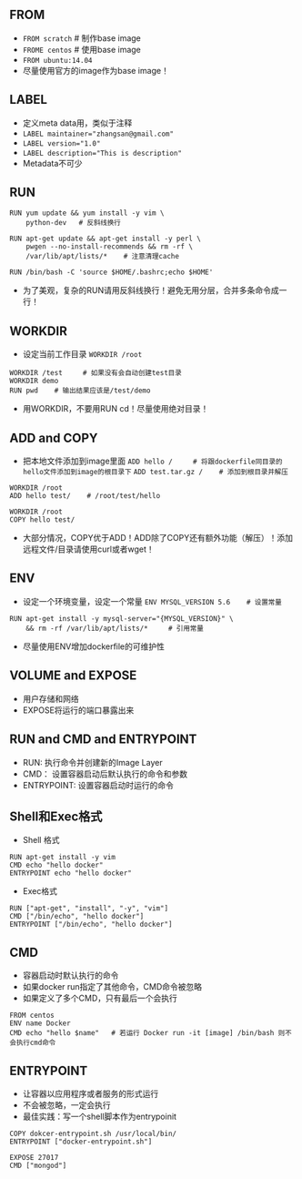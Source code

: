 ## FROM
* `FROM scratch`  # 制作base image
* `FROME centos`  # 使用base image
* `FROM ubuntu:14.04`
* 尽量使用官方的image作为base image！
## LABEL
* 定义meta data用，类似于注释
* `LABEL maintainer="zhangsan@gmail.com"`
* `LABEL version="1.0"`
* `LABEL description="This is description"`
* Metadata不可少
## RUN
```
RUN yum update && yum install -y vim \
    python-dev   # 反斜线换行
```
```
RUN apt-get update && apt-get install -y perl \
    pwgen --no-install-recommends && rm -rf \
    /var/lib/apt/lists/*    # 注意清理cache
```
```
RUN /bin/bash -C 'source $HOME/.bashrc;echo $HOME'
```
* 为了美观，复杂的RUN请用反斜线换行！避免无用分层，合并多条命令成一行！
## WORKDIR
* 设定当前工作目录
`WORKDIR /root`
```
WORKDIR /test     # 如果没有会自动创建test目录
WORKDIR demo
RUN pwd    # 输出结果应该是/test/demo
```
* 用WORKDIR，不要用RUN cd！尽量使用绝对目录！
## ADD and COPY
* 把本地文件添加到image里面
`ADD hello /     # 将跟dockerfile同目录的hello文件添加到image的根目录下`
`ADD test.tar.gz /    # 添加到根目录并解压`
```
WORKDIR /root
ADD hello test/    # /root/test/hello
``` 
```
WORKDIR /root
COPY hello test/
```
* 大部分情况，COPY优于ADD！ADD除了COPY还有额外功能（解压）！添加远程文件/目录请使用curl或者wget！
## ENV
* 设定一个环境变量，设定一个常量
`ENV MYSQL_VERSION 5.6    # 设置常量`
```
RUN apt-get install -y mysql-server="{MYSQL_VERSION}" \
    && rm -rf /var/lib/apt/lists/*     # 引用常量
```
* 尽量使用ENV增加dockerfile的可维护性
## VOLUME and EXPOSE
* 用户存储和网络
* EXPOSE将运行的端口暴露出来
## RUN and CMD and ENTRYPOINT
* RUN: 执行命令并创建新的Image Layer
* CMD： 设置容器启动后默认执行的命令和参数
* ENTRYPOINT: 设置容器启动时运行的命令
## Shell和Exec格式
* Shell 格式
```
RUN apt-get install -y vim
CMD echo "hello docker"
ENTRYPOINT echo "hello docker"
```
* Exec格式
```
RUN ["apt-get", "install", "-y", "vim"]
CMD ["/bin/echo", "hello docker"]
ENTRYPOINT ["/bin/echo", "hello docker"]
```
## CMD
* 容器启动时默认执行的命令
* 如果docker run指定了其他命令，CMD命令被忽略
* 如果定义了多个CMD，只有最后一个会执行
```
FROM centos
ENV name Docker
CMD echo "hello $name"   # 若运行 Docker run -it [image] /bin/bash 则不会执行cmd命令
```
## ENTRYPOINT
* 让容器以应用程序或者服务的形式运行
* 不会被忽略，一定会执行
* 最佳实践：写一个shell脚本作为entrypoinit
```
COPY dokcer-entrypoint.sh /usr/local/bin/
ENTRYPOINT ["docker-entrypoint.sh"]

EXPOSE 27017
CMD ["mongod"]
```

